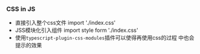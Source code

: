 ### CSS in JS
- 直接引入整个css文件 import './index.css'
- JSS模块化引入组件 import style form './index.css' 
    <div className={styles.app}>
- 使用`typescript-plugin-css-modules`插件可以使得再使用css的过程
中也会提示的效果
